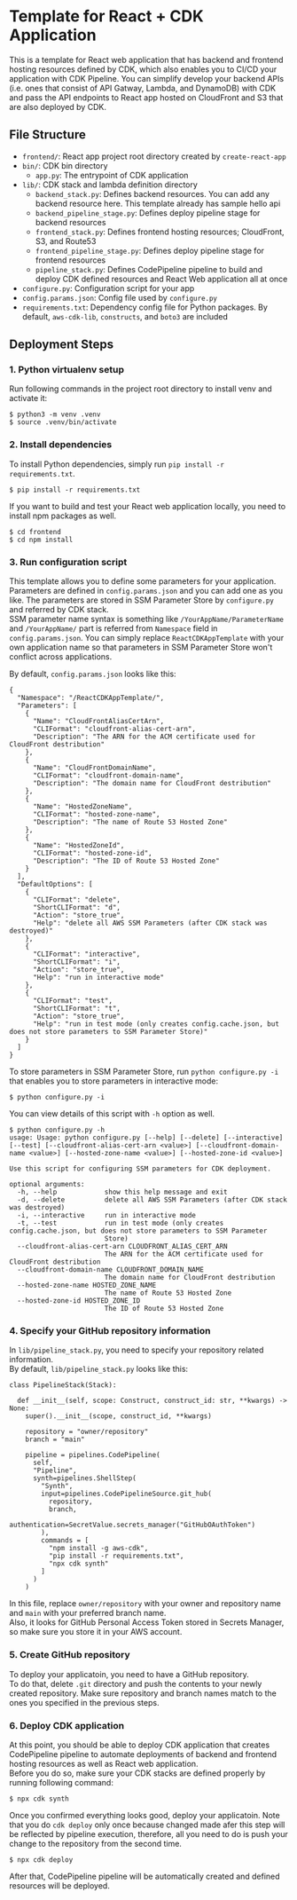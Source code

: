 # Template for React + CDK Application

This is a template for React web application that has backend and frontend hosting resources defined by CDK, which also enables you to CI/CD your application with CDK Pipeline. You can simplify develop your backend APIs (i.e. ones that consist of API Gatway, Lambda, and DynamoDB) with CDK and pass the API endpoints to React app hosted on CloudFront and S3 that are also deployed by CDK. 


## File Structure

* `frontend/`: React app project root directory created by `create-react-app`
* `bin/`: CDK bin directory
  * `app.py`: The entrypoint of CDK application
* `lib/`: CDK stack and lambda definition directory
  * `backend_stack.py`: Defines backend resources. You can add any backend resource here. This template already has sample hello api
  * `backend_pipeline_stage.py`: Defines deploy pipeline stage for backend resources
  * `frontend_stack.py`: Defines frontend hosting resources; CloudFront, S3, and Route53
  * `frontend_pipeline_stage.py`: Defines deploy pipeline stage for frontend resources
  * `pipeline_stack.py`: Defines CodePipeline pipeline to build and deploy CDK defined resources and React Web application all at once
* `configure.py`: Configuration script for your app
* `config.params.json`: Config file used by `configure.py`
* `requirements.txt`: Dependency config file for Python packages. By default, `aws-cdk-lib`, `constructs`, and `boto3` are included


## Deployment Steps

### 1. Python virtualenv setup

Run following commands in the project root directory to install venv and activate it: 

```
$ python3 -m venv .venv
$ source .venv/bin/activate
```

### 2. Install dependencies

To install Python dependencies, simply run `pip install -r requirements.txt`. 

```
$ pip install -r requirements.txt
```

If you want to build and test your React web application locally, you need to install npm packages as well. 

```
$ cd frontend
$ cd npm install
```

### 3. Run configuration script

This template allows you to define some parameters for your application. Parameters are defined in `config.params.json` and you can add one as you like. The parameters are stored in SSM Parameter Store by `configure.py` and referred by CDK stack.  
SSM parameter name syntax is something like `/YourAppName/ParameterName` and `/YourAppName/` part is referred from `Namespace` field in `config.params.json`. You can simply replace `ReactCDKAppTemplate` with your own application name so that parameters in SSM Parameter Store won't conflict across applications.  
  
By default, `config.params.json` looks like this: 

```
{
  "Namespace": "/ReactCDKAppTemplate/",
  "Parameters": [
    {
      "Name": "CloudFrontAliasCertArn",
      "CLIFormat": "cloudfront-alias-cert-arn",
      "Description": "The ARN for the ACM certificate used for CloudFront destribution"
    },
    {
      "Name": "CloudFrontDomainName",
      "CLIFormat": "cloudfront-domain-name",
      "Description": "The domain name for CloudFront destribution"
    },
    {
      "Name": "HostedZoneName",
      "CLIFormat": "hosted-zone-name",
      "Description": "The name of Route 53 Hosted Zone"
    },
    {
      "Name": "HostedZoneId",
      "CLIFormat": "hosted-zone-id",
      "Description": "The ID of Route 53 Hosted Zone"
    }
  ],
  "DefaultOptions": [
    {
      "CLIFormat": "delete",
      "ShortCLIFormat": "d",
      "Action": "store_true",
      "Help": "delete all AWS SSM Parameters (after CDK stack was destroyed)"
    },
    {
      "CLIFormat": "interactive",
      "ShortCLIFormat": "i",
      "Action": "store_true",
      "Help": "run in interactive mode"
    },
    {
      "CLIFormat": "test",
      "ShortCLIFormat": "t",
      "Action": "store_true",
      "Help": "run in test mode (only creates config.cache.json, but does not store parameters to SSM Parameter Store)"
    }
  ]
}
```

To store parameters in SSM Parameter Store, run `python configure.py -i` that enables you to store parameters in interactive mode: 

```
$ python configure.py -i
```

You can view details of this script with `-h` option as well. 

```
$ python configure.py -h
usage: Usage: python configure.py [--help] [--delete] [--interactive] [--test] [--cloudfront-alias-cert-arn <value>] [--cloudfront-domain-name <value>] [--hosted-zone-name <value>] [--hosted-zone-id <value>]

Use this script for configuring SSM parameters for CDK deployment.

optional arguments:
  -h, --help            show this help message and exit
  -d, --delete          delete all AWS SSM Parameters (after CDK stack was destroyed)
  -i, --interactive     run in interactive mode
  -t, --test            run in test mode (only creates config.cache.json, but does not store parameters to SSM Parameter
                        Store)
  --cloudfront-alias-cert-arn CLOUDFRONT_ALIAS_CERT_ARN
                        The ARN for the ACM certificate used for CloudFront destribution
  --cloudfront-domain-name CLOUDFRONT_DOMAIN_NAME
                        The domain name for CloudFront destribution
  --hosted-zone-name HOSTED_ZONE_NAME
                        The name of Route 53 Hosted Zone
  --hosted-zone-id HOSTED_ZONE_ID
                        The ID of Route 53 Hosted Zone
```


### 4. Specify your GitHub repository information

In `lib/pipeline_stack.py`, you need to specify your repository related information.  
By default, `lib/pipeline_stack.py` looks like this: 

```
class PipelineStack(Stack):

  def __init__(self, scope: Construct, construct_id: str, **kwargs) -> None:
    super().__init__(scope, construct_id, **kwargs)

    repository = "owner/repository"
    branch = "main"

    pipeline = pipelines.CodePipeline(
      self,
      "Pipeline",
      synth=pipelines.ShellStep(
        "Synth",
        input=pipelines.CodePipelineSource.git_hub(
          repository,
          branch,
          authentication=SecretValue.secrets_manager("GitHubOAuthToken")
        ),
        commands = [
          "npm install -g aws-cdk",
          "pip install -r requirements.txt",
          "npx cdk synth"
        ]
      )
    )
```

In this file, replace `owner/repository` with your owner and repository name and `main` with your preferred branch name.  
Also, it looks for GitHub Personal Access Token stored in Secrets Manager, so make sure you store it in your AWS account.  


### 5. Create GitHub repository

To deploy your applicatoin, you need to have a GitHub repository.  
To do that, delete `.git` directory and push the contents to your newly created repository. Make sure repository and branch names match to the ones you specified in the previous steps. 


### 6. Deploy CDK application 

At this point, you should be able to deploy CDK application that creates CodePipeline pipeline to automate deployments of backend and frontend hosting resources as well as React web application.  
Before you do so, make sure your CDK stacks are defined properly by running following command: 

```
$ npx cdk synth
```

Once you confirmed everything looks good, deploy your applicatoin. Note that you do `cdk deploy` only once because changed made afer this step will be reflected by pipeline execution, therefore, all you need to do is push your change to the repository from the second time.

```
$ npx cdk deploy
```

After that, CodePipeline pipeline will be automatically created and defined resources will be deployed. 




